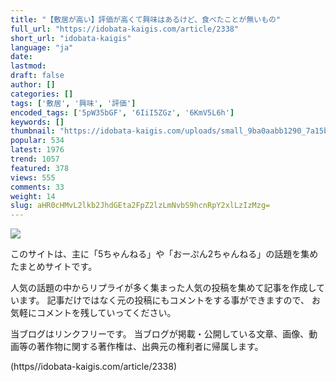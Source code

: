 ```yaml
---
title: "【敷居が高い】評価が高くて興味はあるけど、食べたことが無いもの"
full_url: "https://idobata-kaigis.com/article/2338"
short_url: "idobata-kaigis"
language: "ja"
date: 
lastmod: 
draft: false
author: []
categories: []
tags: ['敷居', '興味', '評価']
encoded_tags: ['5pW35bGF', '6IiI5ZGz', '6KmV5L6h']
keywords: []
thumbnail: "https://idobata-kaigis.com/uploads/small_9ba0aabb1290_7a15bd96ed.jpg"
popular: 534
latest: 1976
trend: 1057
featured: 378
views: 555
comments: 33
weight: 14
slug: aHR0cHMvL2lkb2JhdGEta2FpZ2lzLmNvbS9hcnRpY2xlLzIzMzg=
---
```


![](https://idobata-kaigis.com/uploads/small_9ba0aabb1290_7a15bd96ed.jpg)

<div><p class=''>このサイトは、主に「5ちゃんねる」や「おーぷん2ちゃんねる」の話題を集めたまとめサイトです。</p><p>人気の話題の中からリプライが多く集まった人気の投稿を集めて記事を作成しています。 記事だけではなく元の投稿にもコメントをする事ができますので、 お気軽にコメントを残していってください。</p><p class=''>当ブログはリンクフリーです。 当ブログが掲載・公開している文章、画像、動画等の著作物に関する著作権は、出典元の権利者に帰属します。</p></div>

(https//idobata-kaigis.com/article/2338)
